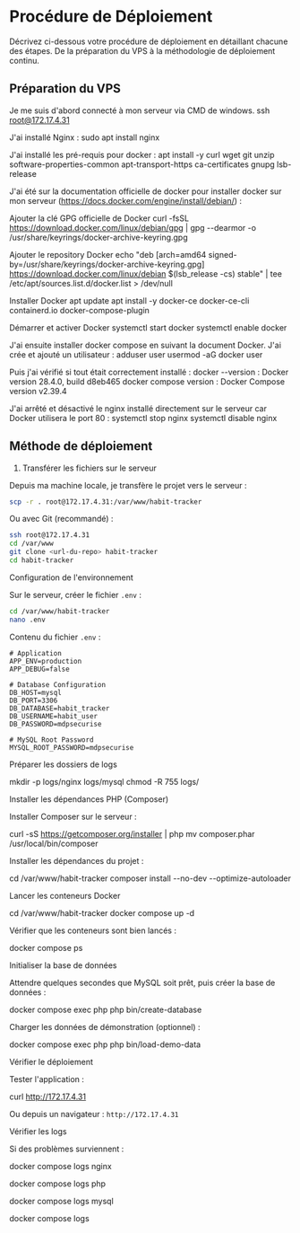 # Procédure de Déploiement

Décrivez ci-dessous votre procédure de déploiement en détaillant chacune des étapes. De la préparation du VPS à la méthodologie de déploiement continu.

## Préparation du VPS

Je me suis d'abord connecté à mon serveur via CMD de windows.
ssh root@172.17.4.31

J'ai installé Nginx :
sudo apt install nginx

J'ai installé les pré-requis pour docker :
apt install -y curl wget git unzip software-properties-common apt-transport-https ca-certificates gnupg lsb-release

J'ai été sur la documentation officielle de docker pour installer docker sur mon serveur (https://docs.docker.com/engine/install/debian/) :

Ajouter la clé GPG officielle de Docker
curl -fsSL https://download.docker.com/linux/debian/gpg | gpg --dearmor -o /usr/share/keyrings/docker-archive-keyring.gpg

Ajouter le repository Docker
echo "deb [arch=amd64 signed-by=/usr/share/keyrings/docker-archive-keyring.gpg] https://download.docker.com/linux/debian $(lsb_release -cs) stable" | tee /etc/apt/sources.list.d/docker.list > /dev/null

Installer Docker
apt update
apt install -y docker-ce docker-ce-cli containerd.io docker-compose-plugin

Démarrer et activer Docker
systemctl start docker
systemctl enable docker

J'ai ensuite installer docker compose en suivant la document Docker.
J'ai crée et ajouté un utilisateur :
adduser user
usermod -aG docker user

Puis j'ai vérifié si tout était correctement installé :
docker --version : Docker version 28.4.0, build d8eb465
docker compose version : Docker Compose version v2.39.4

J'ai arrêté et désactivé le nginx installé directement sur le serveur car Docker utilisera le port 80 :
systemctl stop nginx
systemctl disable nginx

## Méthode de déploiement

1. Transférer les fichiers sur le serveur

Depuis ma machine locale, je transfère le projet vers le serveur :

```bash
scp -r . root@172.17.4.31:/var/www/habit-tracker
```

Ou avec Git (recommandé) :

```bash
ssh root@172.17.4.31
cd /var/www
git clone <url-du-repo> habit-tracker
cd habit-tracker
```

Configuration de l'environnement

Sur le serveur, créer le fichier `.env` :

```bash
cd /var/www/habit-tracker
nano .env
```

Contenu du fichier `.env` :

```
# Application
APP_ENV=production
APP_DEBUG=false

# Database Configuration
DB_HOST=mysql
DB_PORT=3306
DB_DATABASE=habit_tracker
DB_USERNAME=habit_user
DB_PASSWORD=mdpsecurise

# MySQL Root Password
MYSQL_ROOT_PASSWORD=mdpsecurise
```

Préparer les dossiers de logs

mkdir -p logs/nginx logs/mysql
chmod -R 755 logs/

Installer les dépendances PHP (Composer)

Installer Composer sur le serveur :

curl -sS https://getcomposer.org/installer | php
mv composer.phar /usr/local/bin/composer


Installer les dépendances du projet :

cd /var/www/habit-tracker
composer install --no-dev --optimize-autoloader

Lancer les conteneurs Docker

cd /var/www/habit-tracker
docker compose up -d

Vérifier que les conteneurs sont bien lancés :

docker compose ps


Initialiser la base de données

Attendre quelques secondes que MySQL soit prêt, puis créer la base de données :

docker compose exec php php bin/create-database


Charger les données de démonstration (optionnel) :

docker compose exec php php bin/load-demo-data

Vérifier le déploiement

Tester l'application :

curl http://172.17.4.31


Ou depuis un navigateur : `http://172.17.4.31`

Vérifier les logs

Si des problèmes surviennent :

docker compose logs nginx

docker compose logs php

docker compose logs mysql

docker compose logs
